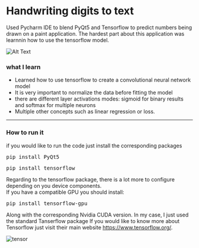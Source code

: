 # Handwriting digits to text

Used Pycharm IDE to blend PyQt5 and Tensorflow to predict numbers being drawn on a paint application.
The hardest part about this application was learnnin how to use the tensorflow model.<br />

![Alt Text](https://media.giphy.com/media/dQw8ZdMObdg6dej2Ue/giphy.gif)

### what I learn

- Learned how to use tensorflow to create a convolutional neural network model
- It is very important to normalize the data before fitting the model
- there are different layer activations modes: sigmoid for binary results and softmax for multiple neurons
- Multiple other concepts such as linear regression or loss.

---

### How to run it

if you would like to run the code just install the corresponding packages 

<pre>
pip install PyQt5
</pre>
<pre>
pip install tensorflow
</pre>

Regarding to the tensorflow package, there is a lot more to configure depending on you device components.<br />
If you have a compatible GPU you should install:
<pre>
pip install tensorflow-gpu
</pre>

Along with the corresponding Nvidia CUDA version. In my case, I just used the standard Tanserflow package
If you would like to know more about Tensorflow just visit their main website https://www.tensorflow.org/.



![tensor](https://user-images.githubusercontent.com/22235903/142326624-55a8d15b-b78b-4c9a-bcc0-6cef5d4ff383.png)

